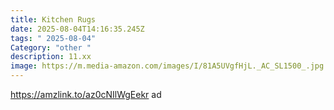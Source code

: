 ```yaml
---
title: Kitchen Rugs
date: 2025-08-04T14:16:35.245Z
tags: " 2025-08-04"
Category: "other "
description: 11.xx
image: https://m.media-amazon.com/images/I/81A5UVgfHjL._AC_SL1500_.jpg
---
```

https://amzlink.to/az0cNIlWgEekr ad